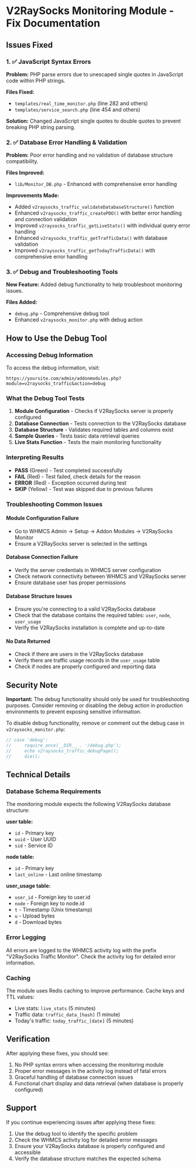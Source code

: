 # V2RaySocks Monitoring Module - Fix Documentation

## Issues Fixed

### 1. ✅ JavaScript Syntax Errors
**Problem:** PHP parse errors due to unescaped single quotes in JavaScript code within PHP strings.

**Files Fixed:**
- `templates/real_time_monitor.php` (line 282 and others)
- `templates/service_search.php` (line 454 and others)

**Solution:** Changed JavaScript single quotes to double quotes to prevent breaking PHP string parsing.

### 2. ✅ Database Error Handling & Validation
**Problem:** Poor error handling and no validation of database structure compatibility.

**Files Improved:**
- `lib/Monitor_DB.php` - Enhanced with comprehensive error handling

**Improvements Made:**
- Added `v2raysocks_traffic_validateDatabaseStructure()` function
- Enhanced `v2raysocks_traffic_createPDO()` with better error handling and connection validation
- Improved `v2raysocks_traffic_getLiveStats()` with individual query error handling
- Enhanced `v2raysocks_traffic_getTrafficData()` with database validation
- Improved `v2raysocks_traffic_getTodayTrafficData()` with comprehensive error handling

### 3. ✅ Debug and Troubleshooting Tools
**New Feature:** Added debug functionality to help troubleshoot monitoring issues.

**Files Added:**
- `debug.php` - Comprehensive debug tool
- Enhanced `v2raysocks_monitor.php` with debug action

## How to Use the Debug Tool

### Accessing Debug Information
To access the debug information, visit:
```
https://yoursite.com/admin/addonmodules.php?module=v2raysocks_traffic&action=debug
```

### What the Debug Tool Tests
1. **Module Configuration** - Checks if V2RaySocks server is properly configured
2. **Database Connection** - Tests connection to the V2RaySocks database
3. **Database Structure** - Validates required tables and columns exist
4. **Sample Queries** - Tests basic data retrieval queries
5. **Live Stats Function** - Tests the main monitoring functionality

### Interpreting Results
- **PASS** (Green) - Test completed successfully
- **FAIL** (Red) - Test failed, check details for the reason
- **ERROR** (Red) - Exception occurred during test
- **SKIP** (Yellow) - Test was skipped due to previous failures

### Troubleshooting Common Issues

#### Module Configuration Failure
- Go to WHMCS Admin → Setup → Addon Modules → V2RaySocks Monitor
- Ensure a V2RaySocks server is selected in the settings

#### Database Connection Failure
- Verify the server credentials in WHMCS server configuration
- Check network connectivity between WHMCS and V2RaySocks server
- Ensure database user has proper permissions

#### Database Structure Issues
- Ensure you're connecting to a valid V2RaySocks database
- Check that the database contains the required tables: `user`, `node`, `user_usage`
- Verify the V2RaySocks installation is complete and up-to-date

#### No Data Returned
- Check if there are users in the V2RaySocks database
- Verify there are traffic usage records in the `user_usage` table
- Check if nodes are properly configured and reporting data

## Security Note

**Important:** The debug functionality should only be used for troubleshooting purposes. Consider removing or disabling the debug action in production environments to prevent exposing sensitive information.

To disable debug functionality, remove or comment out the debug case in `v2raysocks_monitor.php`:
```php
// case 'debug':
//     require_once(__DIR__ . '/debug.php');
//     echo v2raysocks_traffic_debugPage();
//     die();
```

## Technical Details

### Database Schema Requirements
The monitoring module expects the following V2RaySocks database structure:

**user table:**
- `id` - Primary key
- `uuid` - User UUID
- `sid` - Service ID

**node table:**
- `id` - Primary key  
- `last_online` - Last online timestamp

**user_usage table:**
- `user_id` - Foreign key to user.id
- `node` - Foreign key to node.id
- `t` - Timestamp (Unix timestamp)
- `u` - Upload bytes
- `d` - Download bytes

### Error Logging
All errors are logged to the WHMCS activity log with the prefix "V2RaySocks Traffic Monitor". Check the activity log for detailed error information.

### Caching
The module uses Redis caching to improve performance. Cache keys and TTL values:
- Live stats: `live_stats` (5 minutes)
- Traffic data: `traffic_data_[hash]` (1 minute)
- Today's traffic: `today_traffic_[date]` (5 minutes)

## Verification

After applying these fixes, you should see:
1. No PHP syntax errors when accessing the monitoring module
2. Proper error messages in the activity log instead of fatal errors
3. Graceful handling of database connection issues
4. Functional chart display and data retrieval (when database is properly configured)

## Support

If you continue experiencing issues after applying these fixes:
1. Use the debug tool to identify the specific problem
2. Check the WHMCS activity log for detailed error messages
3. Ensure your V2RaySocks database is properly configured and accessible
4. Verify the database structure matches the expected schema